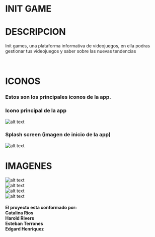 <h1>INIT GAME</h1>

<h1>DESCRIPCION</h1> 
<p>Init games, una plataforma
informativa de videojuegos, en ella podras
gestionar tus videojuegos y saber sobre las nuevas tendencias
</p>
<br>
<h1>ICONOS</h1>

<h3>Estos son los principales iconos de la app.</h3>

<h3>Icono principal de la app</h3>
  
![alt text](https://github.com/lataacido/Juegos-epe2/blob/master/resources/android/icon/drawable-hdpi-icon.png) <br>

<h3>Splash screen (imagen de inicio de la app)</h3>

![alt text](https://github.com/lataacido/Juegos-epe2/blob/master/resources/android/splash/drawable-land-hdpi-screen.png)


<h1>IMAGENES</h1>

![alt text](https://github.com/lataacido/Juegos-epe2/blob/master/src/assets/fondoSC.jpg)<br>
![alt text](https://github.com/lataacido/Juegos-epe2/blob/master/src/assets/samus.png)<br>
![alt text](https://github.com/lataacido/Juegos-epe2/blob/master/src/assets/resident.jpg)<br>
![alt text](https://github.com/lataacido/Juegos-epe2/blob/master/src/assets/zerosuit.jpg)<br>

<h4>El proyecto esta conformado por:
<br>
Catalina Rios<br>
Harold Rivers<br>
Esteban Terrones<br>
Edgard Henriquez</h4>
